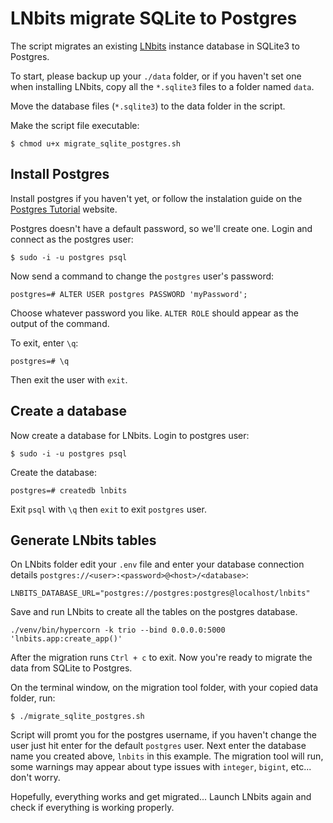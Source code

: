 # LNbits migrate SQLite to Postgres

The script migrates an existing [LNbits](https://lnbits.com) instance database in SQLite3 to Postgres.

To start, please backup up your `./data` folder, or if you haven't set one when installing LNbits, copy all the `*.sqlite3` files to a folder named `data`.

Move the database files (`*.sqlite3`) to the data folder in the script.

Make the script file executable:

```
$ chmod u+x migrate_sqlite_postgres.sh
```

## Install Postgres

Install postgres if you haven't yet, or follow the instalation guide on the [Postgres Tutorial](https://www.postgresqltutorial.com/install-postgresql-linux/) website.

Postgres doesn't have a default password, so we'll create one. Login and connect as the postgres user:

```
$ sudo -i -u postgres psql
```

Now send a command to change the `postgres` user's password:

```
postgres=# ALTER USER postgres PASSWORD 'myPassword';
```

Choose whatever password you like. `ALTER ROLE` should appear as the output of the command.

To exit, enter `\q`:

```
postgres=# \q
```

Then exit the user with `exit`.

## Create a database

Now create a database for LNbits. Login to postgres user:

```
$ sudo -i -u postgres psql
```

Create the database:

```
postgres=# createdb lnbits
```

Exit `psql` with `\q` then `exit` to exit `postgres` user.

## Generate LNbits tables

On LNbits folder edit your `.env` file and enter your database connection details `postgres://<user>:<password>@<host>/<database>`:

```
LNBITS_DATABASE_URL="postgres://postgres:postgres@localhost/lnbits"
```

Save and run LNbits to create all the tables on the postgres database.

`./venv/bin/hypercorn -k trio --bind 0.0.0.0:5000 'lnbits.app:create_app()'`

After the migration runs `Ctrl + c` to exit. Now you're ready to migrate the data from SQLite to Postgres.

On the terminal window, on the migration tool folder, with your copied data folder, run:

```
$ ./migrate_sqlite_postgres.sh
```

Script will promt you for the postgres username, if you haven't change the user just hit enter for the default `postgres` user. Next enter the database name you created above, `lnbits` in this example.
The migration tool will run, some warnings may appear about type issues with `integer`, `bigint`, etc... don't worry.

Hopefully, everything works and get migrated... Launch LNbits again and check if everything is working properly.
